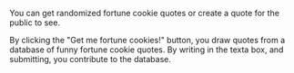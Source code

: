 You can get randomized fortune cookie quotes or create a quote for the public to see. 

By clicking the "Get me fortune cookies!" button, you draw quotes from a database of funny fortune cookie quotes. 
By writing in the texta box, and submitting, you contribute to the database. 

